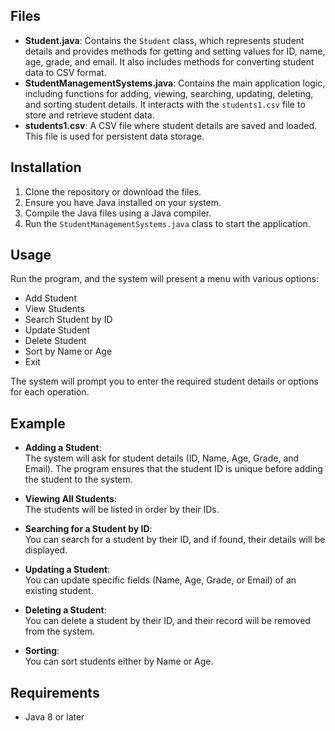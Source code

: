 
## Files
- **Student.java**: Contains the `Student` class, which represents student details and provides methods for getting and setting values for ID, name, age, grade, and email. It also includes methods for converting student data to CSV format.
- **StudentManagementSystems.java**: Contains the main application logic, including functions for adding, viewing, searching, updating, deleting, and sorting student details. It interacts with the `students1.csv` file to store and retrieve student data.
- **students1.csv**: A CSV file where student details are saved and loaded. This file is used for persistent data storage.

## Installation
1. Clone the repository or download the files.
2. Ensure you have Java installed on your system.
3. Compile the Java files using a Java compiler.
4. Run the `StudentManagementSystems.java` class to start the application.

## Usage
Run the program, and the system will present a menu with various options:
- Add Student
- View Students
- Search Student by ID
- Update Student
- Delete Student
- Sort by Name or Age
- Exit

The system will prompt you to enter the required student details or options for each operation.

## Example
- **Adding a Student**:  
  The system will ask for student details (ID, Name, Age, Grade, and Email). The program ensures that the student ID is unique before adding the student to the system.

- **Viewing All Students**:  
  The students will be listed in order by their IDs.

- **Searching for a Student by ID**:  
  You can search for a student by their ID, and if found, their details will be displayed.

- **Updating a Student**:  
  You can update specific fields (Name, Age, Grade, or Email) of an existing student.

- **Deleting a Student**:  
  You can delete a student by their ID, and their record will be removed from the system.

- **Sorting**:  
  You can sort students either by Name or Age.

## Requirements
- Java 8 or later
